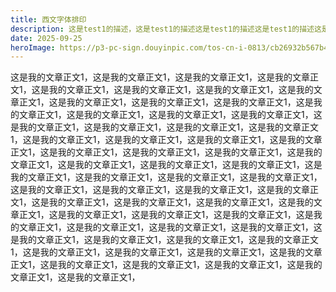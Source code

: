 ```yaml
---
title: 西文字体排印
description: 这是test1的描述，这是test1的描述这是test1的描述这是test1的描述这是test1的描述这是test1的描述这是test1的描述这是test1的描述这是test1的描述这是test1的描述这是test1的描述这是test1的描述这是test1的描述
date: 2025-09-25 
heroImage: https://p3-pc-sign.douyinpic.com/tos-cn-i-0813/cb26932b567b4da5b5c8475fb1a02e7c~tplv-dy-aweme-images-v2:3000:3000:q75.webp?biz_tag=aweme_images&from=327834062&lk3s=138a59ce&s=PackSourceEnum_SEARCH&sc=image&se=false&x-expires=1739905200&x-signature=N%2BogLLZ0hIWCr2eFIHhCbMw3EyE%3D
---
```


这是我的文章正文1，这是我的文章正文1，这是我的文章正文1，这是我的文章正文1，这是我的文章正文1，这是我的文章正文1，这是我的文章正文1，这是我的文章正文1，这是我的文章正文1，这是我的文章正文1，这是我的文章正文1，这是我的文章正文1，这是我的文章正文1，这是我的文章正文1，这是我的文章正文1，这是我的文章正文1，这是我的文章正文1，这是我的文章正文1，这是我的文章正文1，这是我的文章正文1，这是我的文章正文1，这是我的文章正文1，这是我的文章正文1，这是我的文章正文1，这是我的文章正文1，这是我的文章正文1，这是我的文章正文1，这是我的文章正文1，这是我的文章正文1，这是我的文章正文1，这是我的文章正文1，这是我的文章正文1，这是我的文章正文1，这是我的文章正文1，这是我的文章正文1，这是我的文章正文1，这是我的文章正文1，这是我的文章正文1，这是我的文章正文1，这是我的文章正文1，这是我的文章正文1，这是我的文章正文1，这是我的文章正文1，这是我的文章正文1，这是我的文章正文1，这是我的文章正文1，这是我的文章正文1，这是我的文章正文1，这是我的文章正文1，这是我的文章正文1，这是我的文章正文1，这是我的文章正文1，这是我的文章正文1，这是我的文章正文1，这是我的文章正文1，这是我的文章正文1，这是我的文章正文1，这是我的文章正文1，这是我的文章正文1，这是我的文章正文1，这是我的文章正文1，这是我的文章正文1，